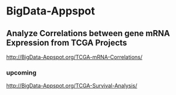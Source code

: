 # BigData-Appspot

## Analyze Correlations between gene mRNA Expression from TCGA Projects
http://BigData-Appspot.org/TCGA-mRNA-Correlations/


### upcoming
http://BigData-Appspot.org/TCGA-Survival-Analysis/
